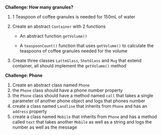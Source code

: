 **Challenge: How many granules?**

1. 1 Teaspoon of coffee granules is needed for 150mL of water

2. Create an abstract `Container` with 2 functions

   - An abstract function `getVolume()`

   - A `teaspoonCount()` function that uses `getVolume()` to calculate the teaspoons of coffee granules needed for the volume

3. Create three classes `LatteGlass`, `ShotGlass` and `Mug` that extend container, all should implement the `getVolume()` method

**Challenge: Phone**

1. Create an abstract class named `Phone`
2. the `Phone` class should have a phone number property
3. the `Phone` class should have a method named `call` that takes a single parameter of another phone object and logs that phones number
4. create a class named `Landline` that inherits from `Phone` and has an `address` property
5. create a class named `Mobile` that inherits from `Phone` and has a method called `text` that takes another `Mobile` as well as a string and logs the number as well as the message